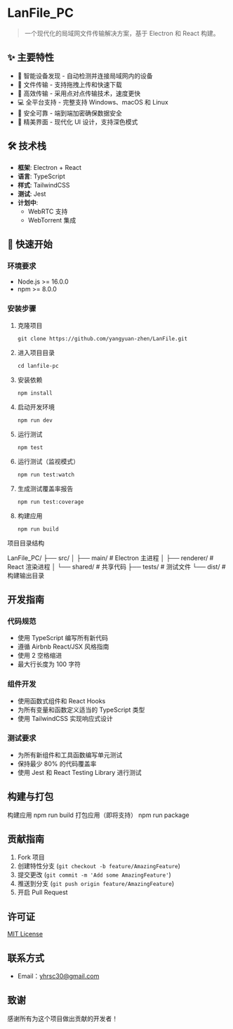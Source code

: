 # LanFile_PC

> 一个现代化的局域网文件传输解决方案，基于 Electron 和 React 构建。

## ✨ 主要特性

- 📡 智能设备发现 - 自动检测并连接局域网内的设备
- 📂 文件传输 - 支持拖拽上传和快速下载
- 🚀 高效传输 - 采用点对点传输技术，速度更快
- 💻 全平台支持 - 完整支持 Windows、macOS 和 Linux
- 🔐 安全可靠 - 端到端加密确保数据安全
- 🎨 精美界面 - 现代化 UI 设计，支持深色模式

## 🛠️ 技术栈

- **框架**: Electron + React
- **语言**: TypeScript
- **样式**: TailwindCSS
- **测试**: Jest
- **计划中**:
  - WebRTC 支持
  - WebTorrent 集成

## 🚀 快速开始

### 环境要求

- Node.js >= 16.0.0
- npm >= 8.0.0

### 安装步骤

1. 克隆项目
   ```
   git clone https://github.com/yangyuan-zhen/LanFile.git
   ```
2. 进入项目目录
   ```
   cd lanfile-pc
   ```
3. 安装依赖
   ```
   npm install
   ```
4. 启动开发环境
   ```
   npm run dev
   ```
5. 运行测试
   ```
   npm test
   ```
6. 运行测试（监视模式）
   ```
   npm run test:watch
   ```
7. 生成测试覆盖率报告
   ```
   npm run test:coverage
   ```
8. 构建应用
   ```
   npm run build
   ```

项目目录结构

LanFile_PC/
├── src/
│ ├── main/ # Electron 主进程
│ ├── renderer/ # React 渲染进程
│ └── shared/ # 共享代码
├── tests/ # 测试文件
└── dist/ # 构建输出目录

## 开发指南

### 代码规范

- 使用 TypeScript 编写所有新代码
- 遵循 Airbnb React/JSX 风格指南
- 使用 2 空格缩进
- 最大行长度为 100 字符

### 组件开发

- 使用函数式组件和 React Hooks
- 为所有变量和函数定义适当的 TypeScript 类型
- 使用 TailwindCSS 实现响应式设计

### 测试要求

- 为所有新组件和工具函数编写单元测试
- 保持最少 80% 的代码覆盖率
- 使用 Jest 和 React Testing Library 进行测试

## 构建与打包

构建应用
npm run build
打包应用（即将支持）
npm run package

## 贡献指南

1. Fork 项目
2. 创建特性分支 (`git checkout -b feature/AmazingFeature`)
3. 提交更改 (`git commit -m 'Add some AmazingFeature'`)
4. 推送到分支 (`git push origin feature/AmazingFeature`)
5. 开启 Pull Request

## 许可证

[MIT License](LICENSE)

## 联系方式

- Email：yhrsc30@gmail.com

## 致谢

感谢所有为这个项目做出贡献的开发者！
